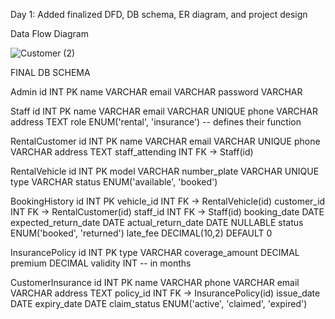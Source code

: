 Day 1: Added finalized DFD, DB schema, ER diagram, and project design

Data Flow Diagram

![Customer (2)](https://github.com/user-attachments/assets/acb5ad33-0071-425e-8264-3bf39a018611)

FINAL DB SCHEMA

Admin
id INT PK
name VARCHAR
email VARCHAR
password VARCHAR

Staff
id INT PK
name VARCHAR
email VARCHAR UNIQUE
phone VARCHAR
address TEXT
role ENUM('rental', 'insurance') -- defines their function

RentalCustomer
id INT PK
name VARCHAR
email VARCHAR UNIQUE
phone VARCHAR
address TEXT
staff_attending INT FK -> Staff(id)

RentalVehicle
id INT PK
model VARCHAR
number_plate VARCHAR UNIQUE
type VARCHAR
status ENUM('available', 'booked')

BookingHistory
id INT PK
vehicle_id INT FK -> RentalVehicle(id)
customer_id INT FK -> RentalCustomer(id)
staff_id INT FK -> Staff(id)
booking_date DATE
expected_return_date DATE
actual_return_date DATE NULLABLE
status ENUM('booked', 'returned')
late_fee DECIMAL(10,2) DEFAULT 0

InsurancePolicy
id INT PK
type VARCHAR
coverage_amount DECIMAL
premium DECIMAL
validity INT -- in months

CustomerInsurance
id INT PK
name VARCHAR
phone VARCHAR
email VARCHAR
address TEXT
policy_id INT FK -> InsurancePolicy(id)
issue_date DATE
expiry_date DATE
claim_status ENUM('active', 'claimed', 'expired')
